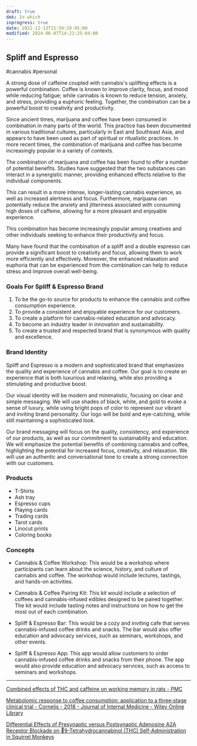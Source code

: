 ```yaml
---
draft: true
dek: In which
inprogress: true
date: 2022-12-13T15:59:19-05:00
modified: 2024-06-07T14:22:25-04:00
---
```

## Spliff and Espresso

#cannabis #personal

A strong dose of caffeine coupled with cannabis's uplifting effects is a powerful combination. Coffee is known to improve clarity, focus, and mood while reducing fatigue; while cannabis is known to reduce tension, anxiety, and stress, providing a euphoric feeling. Together, the combination can be a powerful boost to creativity and productivity.

Since ancient times, marijuana and coffee have been consumed in combination in many parts of the world. This practice has been documented in various traditional cultures, particularly in East and Southeast Asia, and appears to have been used as part of spiritual or ritualistic practices. In more recent times, the combination of marijuana and coffee has become increasingly popular in a variety of contexts.

The combination of marijuana and coffee has been found to offer a number of potential benefits. Studies have suggested that the two substances can interact in a synergistic manner, providing enhanced effects relative to the individual components.

This can result in a more intense, longer-lasting cannabis experience, as well as increased alertness and focus. Furthermore, marijuana can potentially reduce the anxiety and jitteriness associated with consuming high doses of caffeine, allowing for a more pleasant and enjoyable experience.

This combination has become increasingly popular among creatives and other individuals seeking to enhance their productivity and focus.

Many have found that the combination of a spliff and a double espresso can provide a significant boost to creativity and focus, allowing them to work more efficiently and effectively. Moreover, the enhanced relaxation and euphoria that can be experienced from the combination can help to reduce stress and improve overall well-being.

### Goals For Spliff & Espresso Brand
1. To be the go-to source for products to enhance the cannabis and coffee consumption experience.
2. To provide a consistent and enjoyable experience for our customers.
3. To create a platform for cannabis-related education and advocacy.
4. To become an industry leader in innovation and sustainability.
5. To create a trusted and respected brand that is synonymous with quality and excellence.

### Brand Identity

Spliff and Espresso is a modern and sophisticated brand that emphasizes the quality and experience of cannabis and coffee. Our goal is to create an experience that is both luxurious and relaxing, while also providing a stimulating and productive boost.

Our visual identity will be modern and minimalistic, focusing on clear and simple messaging. We will use shades of black, white, and gold to evoke a sense of luxury, while using bright pops of color to represent our vibrant and inviting brand personality. Our logo will be bold and eye-catching, while still maintaining a sophisticated look.

Our brand messaging will focus on the quality, consistency, and experience of our products, as well as our commitment to sustainability and education. We will emphasize the potential benefits of combining cannabis and coffee, highlighting the potential for increased focus, creativity, and relaxation. We will use an authentic and conversational tone to create a strong connection with our customers.

### Products
- T-Shirts
- Ash tray
- Espresso cups
- Playing cards
- Trading cards
- Tarot cards
- Linocut prints
- Coloring books

### Concepts
- Cannabis & Coffee Workshop: This would be a workshop where participants can learn about the science, history, and culture of cannabis and coffee. The workshop would include lectures, tastings, and hands-on activities.

- Cannabis & Coffee Pairing Kit: This kit would include a selection of coffees and cannabis-infused edibles designed to be paired together. The kit would include tasting notes and instructions on how to get the most out of each combination.

- Spliff & Espresso Bar: This would be a cozy and inviting cafe that serves cannabis-infused coffee drinks and snacks. The bar would also offer education and advocacy services, such as seminars, workshops, and other events.

- Spliff & Espresso App: This app would allow customers to order cannabis-infused coffee drinks and snacks from their phone. The app would also provide education and advocacy services, such as access to seminars and workshops.

---

[Combined effects of THC and caffeine on working memory in rats - PMC](https://www.ncbi.nlm.nih.gov/pmc/articles/PMC3423236/)

[Metabolomic response to coffee consumption: application to a three‐stage clinical trial - Cornelis - 2018 - Journal of Internal Medicine - Wiley Online Library](https://onlinelibrary.wiley.com/doi/full/10.1111/joim.12737?identityKey=fa847b7f-5e49-4cfc-b134-4003acd2234f&regionCode=US-NY&wol1URL=%2Fdoi%2F10.1111%2Fjoim.12737%2Ffull)

[Differential Effects of Presynaptic versus Postsynaptic Adenosine A2A Receptor Blockade on 9-Tetrahydrocannabinol (THC) Self-Administration in Squirrel Monkeys](https://www.jneurosci.org/content/jneuro/34/19/6480.full.pdf)